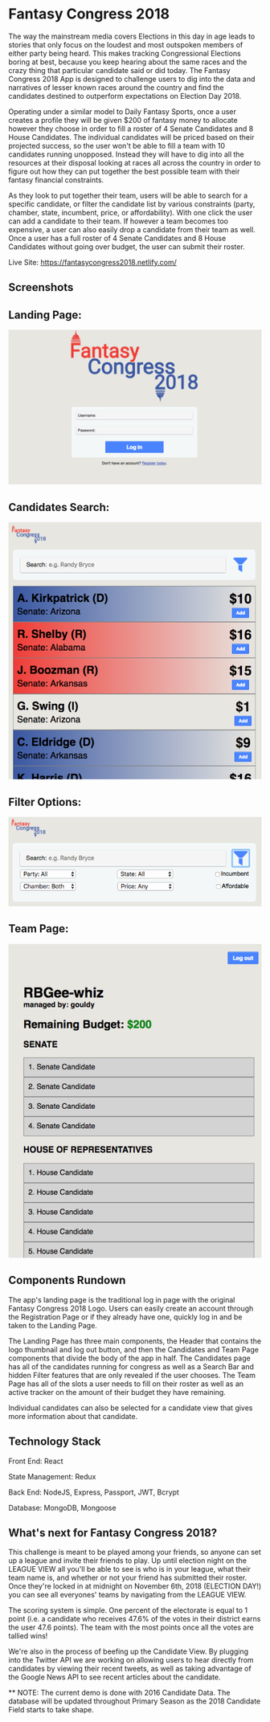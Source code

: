 # Fantasy Congress 2018

The way the mainstream media covers Elections in this day in age leads to stories that only focus on the loudest and most outspoken members of either party being heard. This makes tracking Congressional Elections boring at best, because you keep hearing about the same races and the crazy thing that particular candidate said or did today. The Fantasy Congress 2018 App is designed to challenge users to dig into the data and narratives of lesser known races around the country and find the candidates destined to outperform expectations on Election Day 2018.

Operating under a similar model to Daily Fantasy Sports, once a user creates a profile they will be given $200 of fantasy money to allocate however they choose in order to fill a roster of 4 Senate Candidates and 8 House Candidates. The individual candidates will be priced based on their projected success, so the user won't be able to fill a team with 10 candidates running unopposed. Instead they will have to dig into all the resources at their disposal looking at races all across the country in order to figure out how they can put together the best possible team with their fantasy financial constraints.

As they look to put together their team, users will be able to search for a specific candidate, or filter the candidate list by various constraints (party, chamber, state, incumbent, price, or affordability). With one click the user can add a candidate to their team. If however a team becomes too expensive, a user can also easily drop a candidate from their team as well. Once a user has a full roster of 4 Senate Candidates and 8 House Candidates without going over budget, the user can submit their roster.

Live Site: https://fantasycongress2018.netlify.com/

## Screenshots

Landing Page:
----------------------------------------------------------------------------------------------
![LandingPage](screenshots/fc18-landing-page.png "LandingPage")

Candidates Search:
----------------------------------------------------------------------------------------------
![CandidatesSearch](screenshots/fc18-candidates-search.png "CandidatesSearch")

Filter Options:
----------------------------------------------------------------------------------------------
![FilterOptions](screenshots/fc18-filter-options.png "FilterOptions")

Team Page:
----------------------------------------------------------------------------------------------
![TeamPage](screenshots/fc18-team-page.png "TeamPage")

## Components Rundown

The app's landing page is the traditional log in page with the original Fantasy Congress 2018 Logo. Users can easily create an account through the Registration Page or if they already have one, quickly log in and be taken to the Landing Page.

The Landing Page has three main components, the Header that contains the logo thumbnail and log out button, and then the Candidates and Team Page components that divide the body of the app in half. The Candidates page has all of the candidates running for congress as well as a Search Bar and hidden Filter features that are only revealed if the user chooses. The Team Page has all of the slots a user needs to fill on their roster as well as an active tracker on the amount of their budget they have remaining.

Individual candidates can also be selected for a candidate view that gives more information about that candidate.

## Technology Stack

Front End: React

State Management: Redux

Back End: NodeJS, Express, Passport, JWT, Bcrypt

Database: MongoDB, Mongoose

## What's next for Fantasy Congress 2018?

This challenge is meant to be played among your friends, so anyone can set up a league and invite their friends to play. Up until election night on the LEAGUE VIEW all you'll be able to see is who is in your league, what their team name is, and whether or not your friend has submitted their roster. Once they're locked in at midnight on November 6th, 2018 (ELECTION DAY!) you can see all everyones' teams by navigating from the LEAGUE VIEW.

The scoring system is simple. One percent of the electorate is equal to 1 point (i.e. a candidate who receives 47.6% of the votes in their district earns the user 47.6 points). The team with the most points once all the votes are tallied wins!

We're also in the process of beefing up the Candidate View. By plugging into the Twitter API we are working on allowing users to hear directly from candidates by viewing their recent tweets, as well as taking advantage of the Google News API to see recent articles about the candidate.

** NOTE: The current demo is done with 2016 Candidate Data. The database will be updated throughout Primary Season as the 2018 Candidate Field starts to take shape.
